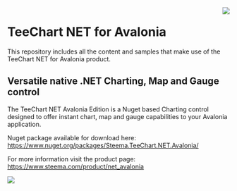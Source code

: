 <a href="https://www.steema.com/product/avalonia">
<img align="right" src="http://www.teechart.net/img/logos/teechart_Avalonia.png">
</a>

# TeeChart NET for Avalonia 
This repository includes all the content and samples that make use of the TeeChart NET for Avalonia product.

## Versatile native .NET Charting, Map and Gauge control

The TeeChart NET Avalonia Edition is a Nuget based Charting control designed to offer instant chart, map and gauge capabilities to your Avalonia application. 

Nuget package available for download here: https://www.nuget.org/packages/Steema.TeeChart.NET.Avalonia/

For more information visit the product page: https://www.steema.com/product/net_avalonia

<a href="https://www.steema.com/product/avalonia">
<img src="https://steema.com/uploads/news/teeChartAvalonia.jpg"></a>


